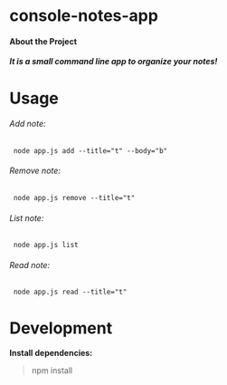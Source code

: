 # console-notes-app

#### About the Project

***It is a small command line app to organize your notes!***

# Usage
###### Add note:
     node app.js add --title="t" --body="b"
     
###### Remove note:
     node app.js remove --title="t"     
     
###### List note:
     node app.js list    
     
###### Read note:
     node app.js read --title="t"     

# Development

**Install dependencies:**
 
  >npm install
